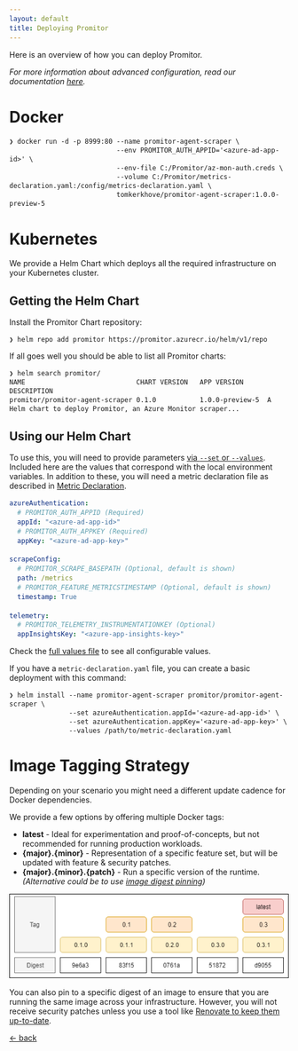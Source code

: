 ```yaml
---
layout: default
title: Deploying Promitor
---
```


Here is an overview of how you can deploy Promitor. 

_For more information about advanced configuration, read our documentation [here](/configuration)._

# Docker

```
❯ docker run -d -p 8999:80 --name promitor-agent-scraper \
                           --env PROMITOR_AUTH_APPID='<azure-ad-app-id>' \
                           --env-file C:/Promitor/az-mon-auth.creds \
                           --volume C:/Promitor/metrics-declaration.yaml:/config/metrics-declaration.yaml \ 
                           tomkerkhove/promitor-agent-scraper:1.0.0-preview-5
```

# Kubernetes

We provide a Helm Chart which deploys all the required infrastructure on your Kubernetes cluster.

## Getting the Helm Chart
Install the Promitor Chart repository:

```shell
❯ helm repo add promitor https://promitor.azurecr.io/helm/v1/repo
```

If all goes well you should be able to list all Promitor charts:
```shell
❯ helm search promitor/
NAME                            CHART VERSION   APP VERSION      DESCRIPTION
promitor/promitor-agent-scraper 0.1.0           1.0.0-preview-5  A Helm chart to deploy Promitor, an Azure Monitor scraper...
```

## Using our Helm Chart
To use this, you will need to provide parameters [via `--set` or `--values`](https://helm.sh/docs/using_helm/#customizing-the-chart-before-installing). Included here are the values that correspond with the local environment variables. In addition
to these, you will need a metric declaration file as described in [Metric Declaration](/configuration/metrics).

```yaml
azureAuthentication:
  # PROMITOR_AUTH_APPID (Required)
  appId: "<azure-ad-app-id>"
  # PROMITOR_AUTH_APPKEY (Required)
  appKey: "<azure-ad-app-key>"

scrapeConfig:
  # PROMITOR_SCRAPE_BASEPATH (Optional, default is shown)
  path: /metrics
  # PROMITOR_FEATURE_METRICSTIMESTAMP (Optional, default is shown)
  timestamp: True

telemetry:
  # PROMITOR_TELEMETRY_INSTRUMENTATIONKEY (Optional)
  appInsightsKey: "<azure-app-insights-key>"
```

Check the [full values file](https://github.com/tomkerkhove/promitor/blob/master/charts/promitor-agent-scraper/values.yaml) to see all configurable values.

If you have a `metric-declaration.yaml` file, you can create a basic deployment with this command:
```
❯ helm install --name promitor-agent-scraper promitor/promitor-agent-scraper \
               --set azureAuthentication.appId='<azure-ad-app-id>' \
               --set azureAuthentication.appKey='<azure-ad-app-key>' \
               --values /path/to/metric-declaration.yaml
```

# Image Tagging Strategy
Depending on your scenario you might need a different update cadence for Docker dependencies.

We provide a few options by offering multiple Docker tags:

- **latest** - Ideal for experimentation and proof-of-concepts, but not recommended for running production workloads.
- **{major}.{minor}** - Representation of a specific feature set, but will be updated with feature & security patches.
- **{major}.{minor}.{patch}** - Run a specific version of the runtime.
_(Alternative could be to use [image digest pinning](https://docs.docker.com/engine/reference/commandline/pull/#pull-an-image-by-digest-immutable-identifier))_

![Image Tagging Strategy](./../media/deploy-image-tagging-strategy.png)

You can also pin to a specific digest of an image to ensure that you are running the same image across your infrastructure.
However, you will not receive security patches unless you use a tool like [Renovate to keep them up-to-date](https://renovatebot.com/blog/docker-mutable-tags).

[&larr; back](/)
